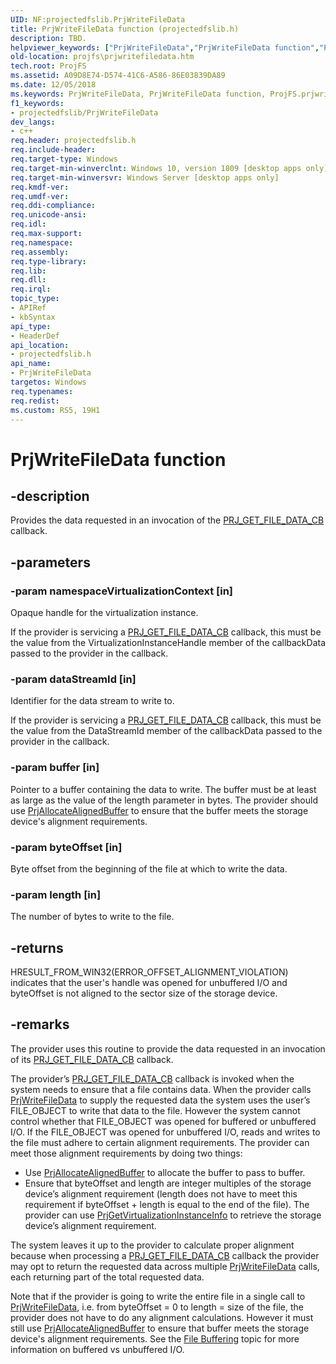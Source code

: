 ```yaml
---
UID: NF:projectedfslib.PrjWriteFileData
title: PrjWriteFileData function (projectedfslib.h)
description: TBD.
helpviewer_keywords: ["PrjWriteFileData","PrjWriteFileData function","ProjFS.prjwritefiledata","projectedfslib/PrjWriteFileData"]
old-location: projfs\prjwritefiledata.htm
tech.root: ProjFS
ms.assetid: A09D8E74-D574-41C6-A586-86E03839DA89
ms.date: 12/05/2018
ms.keywords: PrjWriteFileData, PrjWriteFileData function, ProjFS.prjwritefiledata, projectedfslib/PrjWriteFileData
f1_keywords:
- projectedfslib/PrjWriteFileData
dev_langs:
- c++
req.header: projectedfslib.h
req.include-header: 
req.target-type: Windows
req.target-min-winverclnt: Windows 10, version 1809 [desktop apps only]
req.target-min-winversvr: Windows Server [desktop apps only]
req.kmdf-ver: 
req.umdf-ver: 
req.ddi-compliance: 
req.unicode-ansi: 
req.idl: 
req.max-support: 
req.namespace: 
req.assembly: 
req.type-library: 
req.lib: 
req.dll: 
req.irql: 
topic_type:
- APIRef
- kbSyntax
api_type:
- HeaderDef
api_location:
- projectedfslib.h
api_name:
- PrjWriteFileData
targetos: Windows
req.typenames: 
req.redist: 
ms.custom: RS5, 19H1
---
```


# PrjWriteFileData function


## -description

Provides the data requested in an invocation of the <a href="https://docs.microsoft.com/windows/desktop/api/projectedfslib/nc-projectedfslib-prj_get_file_data_cb">PRJ_GET_FILE_DATA_CB</a> callback. 



## -parameters

### -param namespaceVirtualizationContext [in]
Opaque handle for the virtualization instance. 


If the provider is servicing a <a href="https://docs.microsoft.com/windows/desktop/api/projectedfslib/nc-projectedfslib-prj_get_file_data_cb">PRJ_GET_FILE_DATA_CB</a> callback, this must be the value from the VirtualizationInstanceHandle member of the callbackData passed to the provider in the callback.


### -param dataStreamId [in]

Identifier for the data stream to write to. 


If the provider is servicing a <a href="https://docs.microsoft.com/windows/desktop/api/projectedfslib/nc-projectedfslib-prj_get_file_data_cb">PRJ_GET_FILE_DATA_CB</a> callback, this must be the value from the DataStreamId member of the callbackData passed to the provider in the callback.


### -param buffer [in]

Pointer to a buffer containing the data to write. The buffer must be at least as large as the value of the length parameter in bytes. The provider should use <a href="https://docs.microsoft.com/windows/desktop/api/projectedfslib/nf-projectedfslib-prjallocatealignedbuffer">PrjAllocateAlignedBuffer</a> to ensure that the buffer meets the storage device's alignment requirements.


### -param byteOffset [in]

Byte offset from the beginning of the file at which to write the data.


### -param length [in]

The number of bytes to write to the file.



## -returns


HRESULT_FROM_WIN32(ERROR_OFFSET_ALIGNMENT_VIOLATION) indicates that the user's handle was opened for unbuffered I/O and byteOffset is not aligned to the sector size of the storage device.


## -remarks



The provider uses this routine to provide the data requested in an invocation of its <a href="https://docs.microsoft.com/windows/desktop/api/projectedfslib/nc-projectedfslib-prj_get_file_data_cb">PRJ_GET_FILE_DATA_CB</a> callback. 


The provider’s <a href="https://docs.microsoft.com/windows/desktop/api/projectedfslib/nc-projectedfslib-prj_get_file_data_cb">PRJ_GET_FILE_DATA_CB</a> callback is invoked when the system needs to ensure that a file contains data. When the provider calls <a href="https://docs.microsoft.com/windows/desktop/api/projectedfslib/nf-projectedfslib-prjwritefiledata">PrjWriteFileData</a> to supply the requested data the system uses the user’s FILE_OBJECT to write that data to the file. However the system cannot control whether that FILE_OBJECT was opened for buffered or unbuffered I/O. If the FILE_OBJECT was opened for unbuffered I/O, reads and writes to the file must adhere to certain alignment requirements. The provider can meet those alignment requirements by doing two things: 
<ul>
<li>Use <a href="https://docs.microsoft.com/windows/desktop/api/projectedfslib/nf-projectedfslib-prjallocatealignedbuffer">PrjAllocateAlignedBuffer</a> to allocate the buffer to pass to buffer.</li>
<li>Ensure that byteOffset and length are integer multiples of the storage device’s alignment requirement (length does not have to meet this requirement if byteOffset + length is equal to the end of the file). The provider can use <a href="https://docs.microsoft.com/windows/desktop/api/projectedfslib/nf-projectedfslib-prjgetvirtualizationinstanceinfo">PrjGetVirtualizationInstanceInfo</a> to retrieve the storage device’s alignment requirement.</li>
</ul>


The system leaves it up to the provider to calculate proper alignment because when processing a <a href="https://docs.microsoft.com/windows/desktop/api/projectedfslib/nc-projectedfslib-prj_get_file_data_cb">PRJ_GET_FILE_DATA_CB</a> callback the provider may opt to return the requested data across multiple <a href="https://docs.microsoft.com/windows/desktop/api/projectedfslib/nf-projectedfslib-prjwritefiledata">PrjWriteFileData</a> calls, each returning part of the total requested data. 

Note that if the provider is going to write the entire file in a single call to <a href="https://docs.microsoft.com/windows/desktop/api/projectedfslib/nf-projectedfslib-prjwritefiledata">PrjWriteFileData</a>, i.e. from byteOffset = 0 to length = size of the file, the provider does not have to do any alignment calculations. However it must still use <a href="https://docs.microsoft.com/windows/desktop/api/projectedfslib/nf-projectedfslib-prjallocatealignedbuffer">PrjAllocateAlignedBuffer</a> to ensure that buffer meets the storage device's alignment requirements. See the <a href="https://docs.microsoft.com/windows/desktop/FileIO/file-buffering">File Buffering</a> topic for more information on buffered vs unbuffered I/O.
